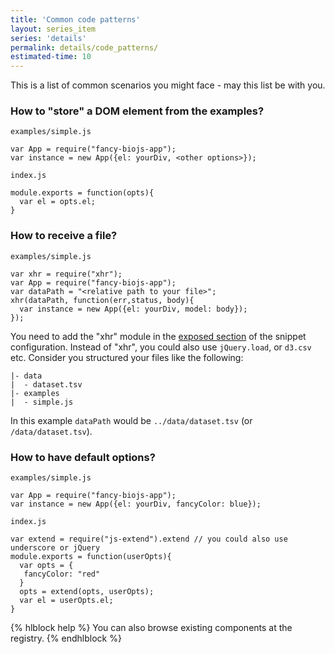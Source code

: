 ```yaml
---
title: 'Common code patterns'
layout: series_item
series: 'details'
permalink: details/code_patterns/
estimated-time: 10
---
```


This is a list of common scenarios you might face - may this list be with you.

### How to "store" a DOM element from the examples?

`examples/simple.js`

~~~
var App = require("fancy-biojs-app");
var instance = new App({el: yourDiv, <other options>});
~~~

`index.js`

~~~
module.exports = function(opts){
  var el = opts.el;
}
~~~

### How to receive a file?

`examples/simple.js`

~~~
var xhr = require("xhr");
var App = require("fancy-biojs-app");
var dataPath = "<relative path to your file>";
xhr(dataPath, function(err,status, body){
  var instance = new App({el: yourDiv, model: body});
});
~~~

You need to add the "xhr" module in the [exposed section]({{site.baseurl}}details/package_json/) of the snippet configuration.
Instead of "xhr", you could also use `jQuery.load`, or `d3.csv` etc.
Consider you structured your files like the following:

~~~
|- data
|  - dataset.tsv
|- examples
|  - simple.js
~~~

In this example `dataPath` would be `../data/dataset.tsv` (or `/data/dataset.tsv`).

### How to have default options?

`examples/simple.js`

~~~
var App = require("fancy-biojs-app");
var instance = new App({el: yourDiv, fancyColor: blue});
~~~

`index.js`

~~~
var extend = require("js-extend").extend // you could also use underscore or jQuery
module.exports = function(userOpts){
  var opts = {
   fancyColor: "red"
  }
  opts = extend(opts, userOpts);
  var el = userOpts.el;
}
~~~

{% hlblock help %}
You can also browse existing components at the registry.
{% endhlblock %}
